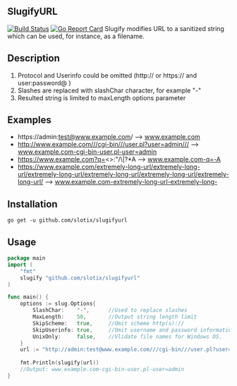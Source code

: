 SlugifyURL
----------
[![Build Status](https://travis-ci.org/slotix/slugifyurl.svg?branch=master)](https://travis-ci.org/slotix/slugifyurl)
[![Go Report Card](https://goreportcard.com/badge/github.com/slotix/slugifyurl)](https://goreportcard.com/report/github.com/slotix/slugifyurl)
Slugify modifies URL to a sanitized string which can be used, for instance, as a filename.

Description
-----------
1. Protocol and Userinfo could be omitted  (http:// or https:// and user:password@ )
2. Slashes are replaced with slashChar character, for example "-"
3. Resulted string is limited to maxLength options parameter

Examples
--------
 - https://admin:test@www.example.com/ --> www.example.com
 - http://www.example.com///cgi-bin///user.pl?user=admin/// --> www.example.com-cgi-bin-user.pl-user=admin
 - https://www.example.com?q=<>:\"/\\|?*A --> www.example.com-q=-A
 - https://www.example.com/extremely-long-url/extremely-long-url/extremely-long-url/extremely-long-url/extremely-long-url/extremely-long-url/ -->
  www.example.com-extremely-long-url-extremely-long-

Installation 
------------

```
go get -u github.com/slotix/slugifyurl
```

Usage
-----

```go
package main
import (
    "fmt"
    slugify "github.com/slotix/slugifyurl"
)

func main() {
    options := slug.Options{
		SlashChar:    "-",      //Used to replace slashes
		MaxLength:    50,       //Output string length limit 
		SkipScheme:   true,     //Omit scheme http(s)://
		SkipUserinfo: true,     //Omit username and password information
		UnixOnly:     false,    //Vlidate file names for Windows OS.    
	}
    url := "http://admin:test@www.example.com///cgi-bin///user.pl?user=admin///"
    
    fmt.Println(slugify(url))
    //Output: www.example.com-cgi-bin-user.pl-user=admin
}
